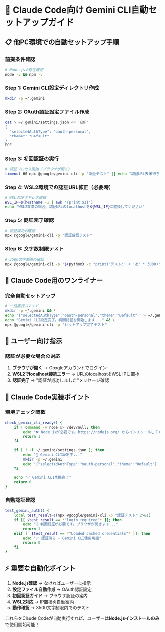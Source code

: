 # 🤖 Claude Code向け Gemini CLI自動セットアップガイド

## 📋 他PC環境での自動セットアップ手順

### 前提条件確認
```bash
# Node.jsの存在確認
node -v && npm -v
```

### Step 1: Gemini CLI設定ディレクトリ作成
```bash
mkdir -p ~/.gemini
```

### Step 2: OAuth認証設定ファイル作成
```bash
cat > ~/.gemini/settings.json << 'EOF'
{
  "selectedAuthType": "oauth-personal", 
  "theme": "Default"
}
EOF
```

### Step 3: 初回認証の実行
```bash
# 認証プロセス開始（ブラウザが開く）
timeout 60 npx @google/gemini-cli -p "認証テスト" || echo "認証URL表示待ち"
```

### Step 4: WSL2環境での認証URL修正（必要時）
```bash
# WSLのIPアドレス取得
WSL_IP=$(hostname -I | awk '{print $1}')
echo "WSL2環境の場合、認証URLのlocalhostを${WSL_IP}に置換してください"
```

### Step 5: 認証完了確認
```bash
# 認証成功の確認
npx @google/gemini-cli -p "認証確認テスト"
```

### Step 6: 文字数制限テスト
```bash
# 3500文字制限の確認
npx @google/gemini-cli -p "$(python3 -c "print('テスト:' + 'あ' * 3000)")"
```

## 🔧 Claude Code用のワンライナー

### 完全自動セットアップ
```bash
# 一括実行コマンド
mkdir -p ~/.gemini && \
echo '{"selectedAuthType":"oauth-personal","theme":"Default"}' > ~/.gemini/settings.json && \
echo "Gemini CLI設定完了。初回認証を開始します..." && \
npx @google/gemini-cli -p "セットアップ完了テスト"
```

## 📱 ユーザー向け指示

### 認証が必要な場合の対応
1. **ブラウザが開く** → Googleアカウントでログイン
2. **WSL2でlocalhost接続エラー** → URLのlocalhostをWSL IPに置換
3. **認証完了** → "認証が成功しました"メッセージ確認

## 🎯 Claude Code実装ポイント

### 環境チェック関数
```bash
check_gemini_cli_ready() {
    if ! command -v node &> /dev/null; then
        echo "❌ Node.jsが必要です。https://nodejs.org/ からインストールしてください"
        return 1
    fi
    
    if [ ! -f ~/.gemini/settings.json ]; then
        echo "🔧 Gemini CLI設定中..."
        mkdir -p ~/.gemini
        echo '{"selectedAuthType":"oauth-personal","theme":"Default"}' > ~/.gemini/settings.json
    fi
    
    echo "✅ Gemini CLI準備完了"
    return 0
}
```

### 自動認証確認
```bash
test_gemini_auth() {
    local test_result=$(npx @google/gemini-cli -p "認証テスト" 2>&1)
    if [[ $test_result == *"login required"* ]]; then
        echo "🔐 初回認証が必要です。ブラウザが開きます..."
        return 1
    elif [[ $test_result == *"Loaded cached credentials"* ]]; then
        echo "✅ 認証済み - Gemini CLI使用可能"
        return 0
    fi
}
```

## ⚡ 重要な自動化ポイント

1. **Node.js確認** → なければユーザーに指示
2. **設定ファイル自動作成** → OAuth認証設定
3. **初回認証ガイド** → ブラウザ認証の案内
4. **WSL2対応** → IP置換の自動案内
5. **動作確認** → 3500文字制限内でのテスト

これらをClaude Codeが自動実行すれば、ユーザーは**Node.jsインストールのみ**で使用開始可能！